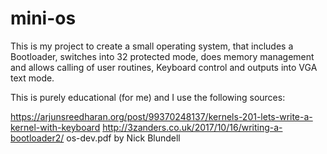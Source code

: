 # mini-os
This is my project to create a small operating system, that includes a Bootloader, switches into 32 protected mode, 
does memory management and allows calling of user routines, Keyboard control and outputs into VGA text mode.

This is purely educational (for me) and I use the following sources:

https://arjunsreedharan.org/post/99370248137/kernels-201-lets-write-a-kernel-with-keyboard
http://3zanders.co.uk/2017/10/16/writing-a-bootloader2/
os-dev.pdf by Nick Blundell
